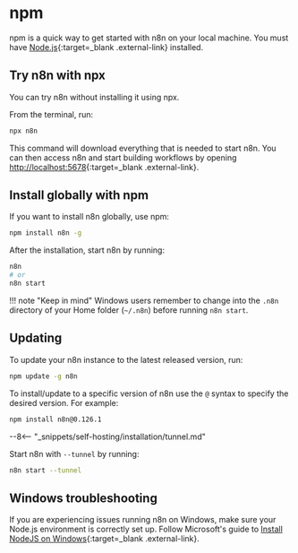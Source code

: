 # npm

npm is a quick way to get started with n8n on your local machine. You must have [Node.js](https://nodejs.org/en/){:target=_blank .external-link} installed.

## Try n8n with npx

You can try n8n without installing it using npx.

From the terminal, run:

```bash
npx n8n
```

This command will download everything that is needed to start n8n. You can then access n8n and start building workflows by opening [http://localhost:5678](http://localhost:5678){:target=_blank .external-link}.

## Install globally with npm

If you want to install n8n globally, use npm:

```bash
npm install n8n -g
```

After the installation, start n8n by running:

```bash
n8n
# or
n8n start
```

!!! note "Keep in mind"
    Windows users remember to change into the `.n8n` directory of your Home folder (`~/.n8n`) before running `n8n start`.

## Updating

To update your n8n instance to the latest released version, run:

```bash
npm update -g n8n
```

To install/update to a specific version of n8n use the `@` syntax to specify the desired version. For example:

```bash
npm install n8n@0.126.1
```

--8<-- "_snippets/self-hosting/installation/tunnel.md"

Start n8n with `--tunnel` by running:

```bash
n8n start --tunnel
```

## Windows troubleshooting

If you are experiencing issues running n8n on Windows, make sure your Node.js environment is correctly set up. Follow Microsoft's guide to [Install NodeJS on Windows](https://learn.microsoft.com/en-us/windows/dev-environment/javascript/nodejs-on-windows){:target=_blank .external-link}.
